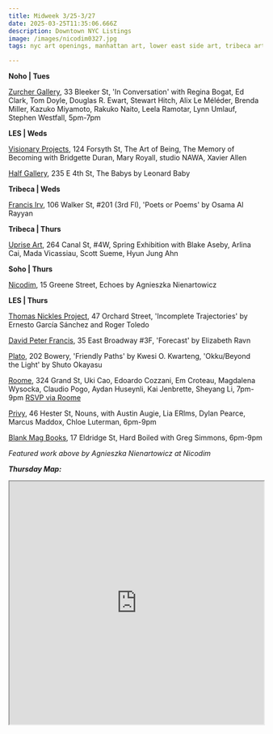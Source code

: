 ```yaml
---
title: Midweek 3/25-3/27
date: 2025-03-25T11:35:06.666Z
description: Downtown NYC Listings
image: /images/nicodim0327.jpg
tags: nyc art openings, manhattan art, lower east side art, tribeca art

---
```

**N﻿oho | Tues**

[Zurcher Gallery](https://www.galeriezurcher.com/), 33 Bleeker St, 'In Conversation' with Regina Bogat, Ed Clark, Tom Doyle, Douglas R. Ewart, Stewart Hitch, Alix Le Méléder, Brenda Miller, Kazuko Miyamoto, Rakuko Naito, Leela Ramotar, Lynn Umlauf, Stephen Westfall, 5pm-7pm

**L﻿ES | Weds**

[Visionary Projects](https://www.instagram.com/visionaryprojectsnyc), 124 Forsyth St, The Art of Being, The Memory of Becoming with Bridgette Duran, Mary Royall, studio NAWA, Xavier Allen

[Half Gallery](https://halfgallery.com/), 235 E 4th St, The Babys by Leonard Baby

**Tribeca | Weds**

[Francis Irv](https://francisirv.com/), 106 Walker St, #201 (3rd Fl), 'Poets or Poems' by Osama Al Rayyan

**T﻿ribeca | Thurs**

[Uprise Art](https://www.instagram.com/uprisenyc), 264 Canal St, #4W, Spring Exhibition with Blake Aseby, Arlina Cai, Mada Vicassiau, Scott Sueme, Hyun Jung Ahn

**S﻿oho | Thurs**

[Nicodim](https://www.nicodimgallery.com/exhibitions/agnieszka-nienartowicz-echoes), 15 Greene Street, Echoes by Agnieszka Nienartowicz

**L﻿ES | Thurs**

[Thomas Nickles Project](https://www.thomasnickles.com/exhibitions/38-incomplete-trajectories-ernesto-garcia-sanchez-roger-toledo/), 47 Orchard Street, 'Incomplete Trajectories' by Ernesto García Sánchez and Roger Toledo

[David Peter Francis](https://davidpeterfrancis.com/elizabeth-ravn-forecast), 35 East Broadway #3F, 'Forecast' by Elizabeth Ravn

[P﻿lato](https://www.platogallery.com/), 202 Bowery, 'Friendly Paths' by Kwesi O. Kwarteng, 'Okku/Beyond the Light' by Shuto Okayasu

[R﻿oome](https://www.instagram.com/roome_newyork), 324 Grand St, Uki Cao, Edoardo Cozzani, Em Croteau, Magdalena Wysocka, Claudio Pogo, Aydan Huseynli, Kai Jenbrette, Sheyang Li, 7pm-9pm [RSVP via Roome](https://www.instagram.com/roome_newyork) 

[P﻿rivy](https://www.instagram.com/privy.gallery), 46 Hester St, Nouns, with Austin Augie, Lia ERlms, Dylan Pearce, Marcus Maddox, Chloe Luterman, 6pm-9pm

[Blank Mag Books](https://www.instagram.com/blankmagbooks_nyc), 17 Eldridge St, Hard Boiled with Greg Simmons, 6pm-9pm

*F﻿eatured work above by Agnieszka Nienartowicz at Nicodim*

***T﻿hursday Map:***

<iframe src="https://www.google.com/maps/d/u/1/embed?mid=1hfwElxxPaqwGINTGXAcv0N2S3ZCNJus&ehbc=2E312F" width="100%" height="480"></iframe>